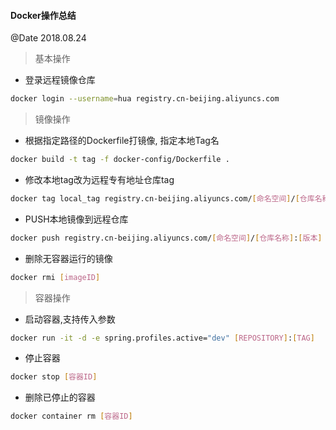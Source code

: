 #### Docker操作总结
@Date 2018.08.24

> 基本操作

* 登录远程镜像仓库
```bash
docker login --username=hua registry.cn-beijing.aliyuncs.com
```

> 镜像操作

* 根据指定路径的Dockerfile打镜像, 指定本地Tag名
```bash
docker build -t tag -f docker-config/Dockerfile .
```

* 修改本地tag改为远程专有地址仓库tag
```bash
docker tag local_tag registry.cn-beijing.aliyuncs.com/[命名空间]/[仓库名称]:[版本]
```

* PUSH本地镜像到远程仓库
```bash
docker push registry.cn-beijing.aliyuncs.com/[命名空间]/[仓库名称]:[版本]
```

* 删除无容器运行的镜像
```bash
docker rmi [imageID]
```

> 容器操作

* 启动容器,支持传入参数
```bash
docker run -it -d -e spring.profiles.active="dev" [REPOSITORY]:[TAG]
```

* 停止容器
```bash
docker stop [容器ID]
```

* 删除已停止的容器
```bash
docker container rm [容器ID]
```